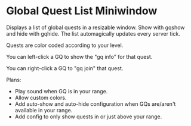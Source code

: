 # Global Quest List Miniwindow
Displays a list of global quests in a resizable window.  Show with gqshow and hide with gqhide.  The list automagically updates every server tick.

Quests are color coded according to your level.

You can left-click a GQ to show the "gq info" for that quest.

You can right-click a GQ to "gq join" that quest.

Plans:  
- Play sound when GQ is in your range.
- Allow custom colors.
- Add auto-show and auto-hide configuration when GQs are/aren't available in your range.
- Add config to only show quests in or just above your range.
